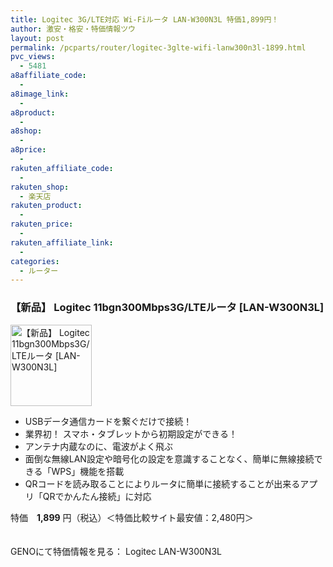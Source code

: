 ```yaml
---
title: Logitec 3G/LTE対応 Wi-Fiルータ LAN-W300N3L 特価1,899円！
author: 激安・格安・特価情報ツウ
layout: post
permalink: /pcparts/router/logitec-3glte-wifi-lanw300n3l-1899.html
pvc_views:
  - 5481
a8affiliate_code:
  - 
a8image_link:
  - 
a8product:
  - 
a8shop:
  - 
a8price:
  - 
rakuten_affiliate_code:
  - 
rakuten_shop:
  - 楽天店
rakuten_product:
  - 
rakuten_price:
  - 
rakuten_affiliate_link:
  - 
categories:
  - ルーター
---
```

### 【新品】 Logitec 11bgn300Mbps3G/LTEルータ [LAN-W300N3L]

<div class="img-bg2 img_L">
  <img border="0" alt="【新品】 Logitec 11bgn300Mbps3G/LTEルータ [LAN-W300N3L]" src="http://i2.wp.com/www.geno-web.jp/shopimages/genoweb/0120010001022.jpg?w=130"width="130" data-recalc-dims="1" /><br /> <img border="0" src="http://i2.wp.com/www16.a8.net/0.gif?resize=1%2C1" alt="" data-recalc-dims="1" />
</div>

<!--more-->

  * USBデータ通信カードを繋ぐだけで接続！
  * 業界初！ スマホ・タブレットから初期設定ができる！
  * アンテナ内蔵なのに、電波がよく飛ぶ
  * 面倒な無線LAN設定や暗号化の設定を意識することなく、簡単に無線接続できる「WPS」機能を搭載
  * QRコードを読み取ることによりルータに簡単に接続することが出来るアプリ「QRでかんたん接続」に対応

特価　<span class="tokka-price"><strong>1,899</strong></span> 円（税込）＜特価比較サイト最安値：2,480円＞

　  
GENOにて特価情報を見る： <span class="fs150p">Logitec LAN-W300N3L</span>